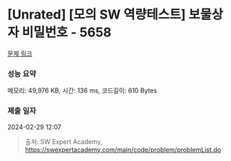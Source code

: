 # [Unrated] [모의 SW 역량테스트] 보물상자 비밀번호 - 5658 

[문제 링크](https://swexpertacademy.com/main/code/problem/problemDetail.do?contestProbId=AWXRUN9KfZ8DFAUo) 

### 성능 요약

메모리: 49,976 KB, 시간: 136 ms, 코드길이: 610 Bytes

### 제출 일자

2024-02-29 12:07



> 출처: SW Expert Academy, https://swexpertacademy.com/main/code/problem/problemList.do